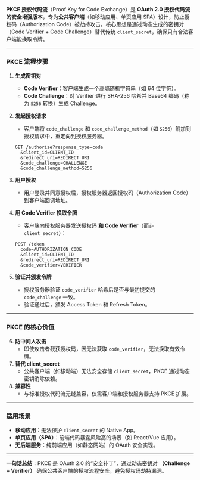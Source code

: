 **PKCE 授权代码流**（Proof Key for Code Exchange）是 **OAuth 2.0 授权代码流的安全增强版本**，专为**公共客户端**（如移动应用、单页应用 SPA）设计，防止授权码（Authorization Code）被劫持攻击。核心思想是通过动态生成的密钥对（Code Verifier + Code Challenge）替代传统 `client_secret`，确保只有合法客户端能换取令牌。

---

### **PKCE 流程步骤**
1. **生成密钥对**  
   - **Code Verifier**：客户端生成一个高熵随机字符串（如 64 位字符）。  
   - **Code Challenge**：对 Verifier 进行 SHA-256 哈希并 Base64 编码（称为 `S256` 转换）生成 Challenge。  

2. **发起授权请求**  
   - 客户端将 `code_challenge` 和 `code_challenge_method`（如 `S256`）附加到授权请求中，重定向到授权服务器。  
   ```
   GET /authorize?response_type=code
     &client_id=CLIENT_ID
     &redirect_uri=REDIRECT_URI
     &code_challenge=CHALLENGE
     &code_challenge_method=S256
   ```

3. **用户授权**  
   - 用户登录并同意授权后，授权服务器返回授权码（Authorization Code）到客户端回调地址。

4. **用 Code Verifier 换取令牌**  
   - 客户端向授权服务器发送授权码 **和 Code Verifier**（而非 `client_secret`）：  
   ```
   POST /token
     code=AUTHORIZATION_CODE
     &client_id=CLIENT_ID
     &redirect_uri=REDIRECT_URI
     &code_verifier=VERIFIER
   ```

5. **验证并颁发令牌**  
   - 授权服务器验证 `code_verifier` 哈希后是否与最初提交的 `code_challenge` 一致。  
   - 验证通过后，颁发 Access Token 和 Refresh Token。

---

### **PKCE 的核心价值**
6. **防中间人攻击**  
   - 即使攻击者截获授权码，因无法获取 `code_verifier`，无法换取有效令牌。  
7. **替代 client_secret**  
   - 公共客户端（如移动端）无法安全存储 `client_secret`，PKCE 通过动态密钥消除依赖。  
8. **兼容性**  
   - 与标准授权代码流无缝兼容，仅需客户端和授权服务器支持 PKCE 扩展。

---

### **适用场景**
- **移动应用**：无法保护 `client_secret` 的 Native App。  
- **单页应用（SPA）**：前端代码暴露风险高的场景（如 React/Vue 应用）。  
- **无后端服务**：纯前端应用（如静态网站）的 OAuth 安全实现。  

---

**一句话总结**：PKCE 是 OAuth 2.0 的“安全补丁”，通过动态密钥对 **（Challenge + Verifier）** 确保公共客户端的授权流程安全，避免授权码劫持漏洞。